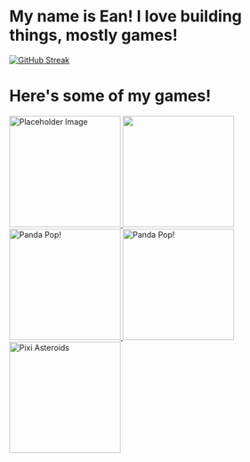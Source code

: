 # My name is Ean! I love building things, mostly games!
<a href="https://git.io/streak-stats">
    <img src="https://streak-stats.demolab.com?user=E-A-N&theme=tokyonight" alt="GitHub Streak">
</a>

# Here's some of my games!
<a href="https://www.harrypotterhogwartsmystery.com/">
    <img src="https://imgs.search.brave.com/Vn6wKfl2xihewl9-NLEsnpm5CfoXQcCsgH-NYmavRUw/rs:fit:860:0:0:0/g:ce/aHR0cHM6Ly9hc3Nl/dHMtcHJkLmlnbmlt/Z3MuY29tLzIwMjIv/MTIvMTQvaG93YXJ0/c215c3RlcnktMTY3/MDk3NjQ4ODY2Mi5q/cGc_d2lkdGg9MzAw/JmNyb3A9MToxLHNt/YXJ0JmF1dG89d2Vi/cA" width=200 height=200 alt="Placeholder Image" alt="Harry Potter Hogwarts Mystery!">
</a>

<a href="https://disneyworld.disney.go.com/guest-services/hey-disney/">
    <img src="https://github.com/E-A-N/E-A-N/assets/17329104/a13c3dd4-c599-4567-84bc-3ff18493e94c" width=200 height=200alt="Hey Disney!">
</a>

<a href="https://www.jamcity.com/game/panda-pop/">
    <img src="https://github.com/E-A-N/E-A-N/assets/17329104/a206faa1-8ca0-4c58-8910-1c8d21869905" width=200 height=200 alt="Panda Pop!">
</a>

<a href="https://www.flickplay.co/">
    <img src="https://github.com/E-A-N/E-A-N/assets/17329104/b3237d62-ea8d-47f2-8190-305c6f87776a" width=200 height=200 alt="Panda Pop!">
</a>

<a href="https://e-a-n.github.io/pixiAsteroidsGame/">
    <img src="https://github.com/E-A-N/E-A-N/assets/17329104/e447d929-7f8d-4292-bc56-9d27a5689031" width=200 height=200 alt="Pixi Asteroids">
</a>
